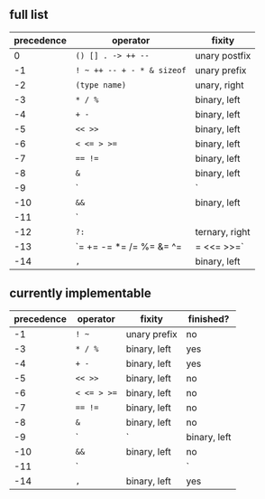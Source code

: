 ## full list

| precedence | operator | fixity |
 --- | --- | ---
| 0 | `() [] . -> ++ --` | unary postfix |
| -1 | `! ~ ++ -- + - * & sizeof` | unary prefix |
| -2 | `(type name)` | unary, right |
| -3 | `* / %` | binary, left |
| -4 | `+ -` | binary, left |
| -5 | `<< >>` | binary, left |
| -6 | `< <= > >=` | binary, left |
| -7 | `== !=` | binary, left |
| -8 | `&` | binary, left |
| -9 | `|` | binary, left|
| -10 | `&&` | binary, left |
| -11 | `||` | binary, left |
| -12 | `?:` | ternary, right |
| -13 | `= += -= *= /= %= &= ^= |= <<= >>=` | binary, right |
|-14| `,` | binary, left |


## currently implementable

| precedence | operator | fixity | finished? |
 --- | --- | --- | ---
| -1 | `! ~ ` | unary prefix | no |
| -3 | `* / %` | binary, left | yes |
| -4 | `+ -` | binary, left | yes |
| -5 | `<< >>` | binary, left | no |
| -6 | `< <= > >=` | binary, left | no |
| -7 | `== !=` | binary, left | no |
| -8 | `&` | binary, left | no |
| -9 | `|` | binary, left| no |
| -10 | `&&` | binary, left | no |
| -11 | `||` | binary, left | no |
|-14| `,` | binary, left | yes |
